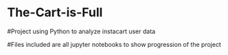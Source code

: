 # The-Cart-is-Full
#Project using Python to analyze instacart user data

#Files included are all jupyter notebooks to show progression of the project
